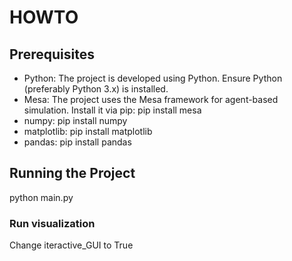 # HOWTO

## Prerequisites

- Python: The project is developed using Python. Ensure Python (preferably Python 3.x) is installed.
- Mesa: The project uses the Mesa framework for agent-based simulation. Install it via pip: pip install mesa
- numpy: pip install numpy
- matplotlib: pip install matplotlib
- pandas: pip install pandas

## Running the Project

python main.py

### Run visualization

Change iteractive_GUI to True
